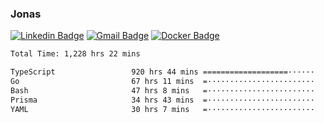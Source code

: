 ### Jonas
[![Linkedin Badge](https://img.shields.io/badge/-Jonas%20Neto-9933F7?style=flat-square&logo=Linkedin&logoColor=white&link=https://www.linkedin.com/in/jonas-nogueira-neto/)](https://www.linkedin.com/in/jonas-nogueira-neto/)
[![Gmail Badge](https://img.shields.io/badge/-nogueiraneto.jonas@gmail.com-9933F7?style=flat-square&logo=Gmail&logoColor=white&link=mailto:nogueiraneto.jonas@gmail.com)](mailto:nogueiraneto.jonas@gmail.com)
[![Docker Badge](https://img.shields.io/badge/-DockerHub-9933F7?style=flat-square&logo=Docker&logoColor=white&link=https://hub.docker.com/u/jonasssneto)](https://hub.docker.com/u/jonasssneto)


<!--START_SECTION:waka-->

```txt
Total Time: 1,228 hrs 22 mins

TypeScript                 920 hrs 44 mins ===================······   74.20 %
Go                         67 hrs 11 mins  =························   05.42 %
Bash                       47 hrs 8 mins   =························   03.80 %
Prisma                     34 hrs 43 mins  =························   02.80 %
YAML                       30 hrs 7 mins   =························   02.43 %
```

<!--END_SECTION:waka-->
###
